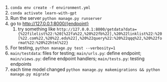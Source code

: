 1. `conda env create -f environment.yml`
2. `conda activate learn-with-gpt`
3. Run the server `python manage.py runserver`
4. go to http://127.0.0.1:8000/{endpoint}
   1. try something like `http://127.0.0.1:8000/getdata?data={%22filelist%22:%20[%22fa%22,%20%22fb%22],%20%22linklist%22:%20[%22.com%22,%20%22.edu%22],%20%22query%22:%20%22qqq%22,%20%22format%22:%20%22html%22}`
5. For testing, `python manage.py test --verbosity=1`
6. `main/testdata`: files for testing; `main/urls.py`: define endpoint; `main/views.py`: define endpoint handlers; `main/tests.py`: testing endpoints
7. each time model changed `python manage.py makemigrations && python manage.py migrate`
